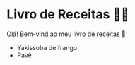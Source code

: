 # Livro de Receitas :man_cook:

Olá! Bem-vind ao meu livro de receitas :wave:

- Yakissoba de frango
- Pavê
